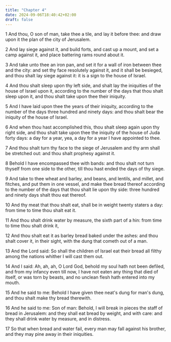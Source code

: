 ```yaml
---
title: "Chapter 4"
date: 2024-09-06T18:40:42+02:00
draft: false
---
```




1 And thou, O son of man, take thee a tile, and lay it before thee: and draw upon it the plan of the city of Jerusalem.

2 And lay siege against it, and build forts, and cast up a mount, and set a camp against it, and place battering rams round about it.

3 And take unto thee an iron pan, and set it for a wall of iron between thee and the city: and set thy face resolutely against it, and it shall be besieged, and thou shalt lay siege against it: it is a sign to the house of Israel.

4 And thou shalt sleep upon thy left side, and shalt lay the iniquities of the house of Israel upon it, according to the number of the days that thou shalt sleep upon it, and thou shalt take upon thee their iniquity.

5 And I have laid upon thee the years of their iniquity, according to the number of the days three hundred and ninety days: and thou shalt bear the iniquity of the house of Israel.

6 And when thou hast accomplished this, thou shalt sleep again upon thy right side, and thou shalt take upon thee the iniquity of the house of Juda forty days: a day for a year, yea, a day for a year I have appointed to thee.

7 And thou shalt turn thy face to the siege of Jerusalem and thy arm shall be stretched out: and thou shalt prophesy against it.

8 Behold I have encompassed thee with bands: and thou shalt not turn thyself from one side to the other, till thou hast ended the days of thy siege.

9 And take to thee wheat and barley, and beans, and lentils, and millet, and fitches, and put them in one vessel, and make thee bread thereof according to the number of the days that thou shalt lie upon thy side: three hundred and ninety days shalt thou eat thereof.

10 And thy meat that thou shalt eat, shall be in weight twenty staters a day: from time to time thou shalt eat it.

11 And thou shalt drink water by measure, the sixth part of a hin: from time to time thou shalt drink it,

12 And thou shalt eat it as barley bread baked under the ashes: and thou shalt cover it, in their sight, with the dung that cometh out of a man.

13 And the Lord said: So shall the children of Israel eat their bread all filthy among the nations whither I will cast them out.

14 And I said: Ah, ah, ah, O Lord God, behold my soul hath not been defiled, and from my infancy even till now, I have not eaten any thing that died of itself, or was torn by beasts, and no unclean flesh hath entered into my mouth.

15 And he said to me: Behold I have given thee neat's dung for man's dung, and thou shalt make thy bread therewith.

16 And he said to me: Son of man: Behold, I will break in pieces the staff of bread in Jerusalem: and they shall eat bread by weight, and with care: and they shall drink water by measure, and in distress.

17 So that when bread and water fail, every man may fall against his brother, and they may pine away in their iniquities.

